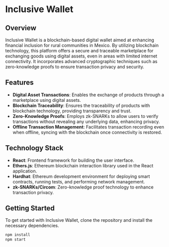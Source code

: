 # Inclusive Wallet

## Overview
Inclusive Wallet is a blockchain-based digital wallet aimed at enhancing financial inclusion for rural communities in Mexico. By utilizing blockchain technology, this platform offers a secure and traceable marketplace for exchanging goods using digital assets, even in areas with limited internet connectivity. It incorporates advanced cryptographic techniques such as zero-knowledge proofs to ensure transaction privacy and security.

## Features
- **Digital Asset Transactions**: Enables the exchange of products through a marketplace using digital assets.
- **Blockchain Traceability**: Ensures the traceability of products with blockchain technology, providing transparency and trust.
- **Zero-Knowledge Proofs**: Employs zk-SNARKs to allow users to verify transactions without revealing any underlying data, enhancing privacy.
- **Offline Transaction Management**: Facilitates transaction recording even when offline, syncing with the blockchain once connectivity is restored.

## Technology Stack
- **React**: Frontend framework for building the user interface.
- **Ethers.js**: Ethereum blockchain interaction library used in the React application.
- **Hardhat**: Ethereum development environment for deploying smart contracts, running tests, and performing network management.
- **zk-SNARKs/Circom**: Zero-knowledge proof technology to enhance transaction privacy.

## Getting Started
To get started with Inclusive Wallet, clone the repository and install the necessary dependencies.

```bash
npm install
npm start


